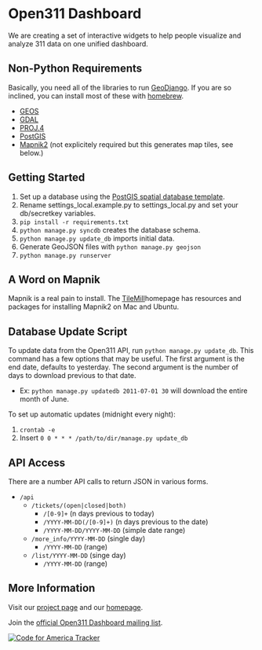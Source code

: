 Open311 Dashboard
=================
We are creating a set of interactive widgets to help people visualize and analyze 311 data on one unified dashboard.

Non-Python Requirements
-----------------------
Basically, you need all of the libraries to run [GeoDjango](https://docs.djangoproject.com/en/dev/ref/contrib/gis/install/). If you are so inclined, you can install most of these with [homebrew](https://github.com/mxcl/homebrew).

* [GEOS](http://trac.osgeo.org/geos/)
* [GDAL](http://www.gdal.org/)
* [PROJ.4](http://trac.osgeo.org/proj/)
* [PostGIS](http://postgis.refractions.net/)
* [Mapnik2](http://trac.mapnik.org/wiki/Mapnik2) (not explicitely required but this generates map tiles, see below.)

Getting Started
---------------
1. Set up a database using the [PostGIS spatial database template](https://docs.djangoproject.com/en/dev/ref/contrib/gis/install/#spatialdb-template).
2. Rename settings_local.example.py to settings_local.py and set your db/secretkey variables.
3. `pip install -r requirements.txt`
4. `python manage.py syncdb` creates the database schema.
5. `python manage.py update_db` imports initial data.
6. Generate GeoJSON files with `python manage.py geojson`
7. `python manage.py runserver`

A Word on Mapnik
----------------
Mapnik is a real pain to install. The [TileMill](http://tilemill.com/index.html)homepage has resources and packages for installing Mapnik2 on Mac and Ubuntu.

Database Update Script
----------------------
To update data from the Open311 API, run `python manage.py update_db`.
This command has a few options that may be useful. The first argument is
the end date, defaults to yesterday. The second argument is the number
of days to download previous to that date.

* Ex: `python manage.py updatedb 2011-07-01 30` will download the entire
  month of June.

To set up automatic updates (midnight every night):

1. `crontab -e`
2. Insert `0 0 * * * /path/to/dir/manage.py update_db`

API Access
----------
There are a number API calls to return JSON in various forms.

* `/api`
    * `/tickets/(open|closed|both)`
        * `/[0-9]+` (n days previous to today)
        * `/YYYY-MM-DD(/[0-9]+)` (n days previous to the date)
        * `/YYYY-MM-DD/YYYY-MM-DD` (simple date range)
    * `/more_info/YYYY-MM-DD` (single day)
        * `/YYYY-MM-DD` (range)
    * `/list/YYYY-MM-DD` (singe day)
        * `/YYYY-MM-DD` (range)

More Information
----------------
Visit our [project page](http://codeforamerica.org/?cfa_project=open311-dashboard) and our [homepage](http://www.311dashboard.com).

Join the [official Open311 Dashboard mailing list](http://groups.google.com/group/open311-dashboard).

[![Code for America Tracker](http://stats.codeforamerica.org/codeforamerica/open311dashboard.png)](http://stats.codeforamerica.org/projects/open311dashboard)
